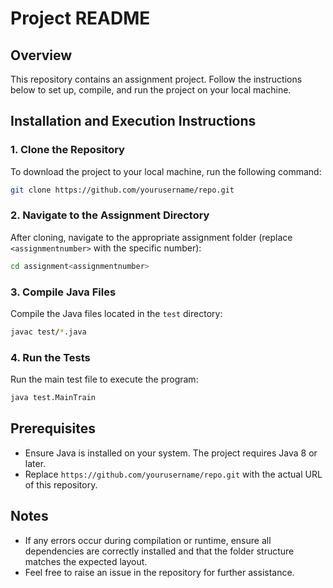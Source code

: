 # Project README

## Overview
This repository contains an assignment project. Follow the instructions below to set up, compile, and run the project on your local machine.

## Installation and Execution Instructions

### 1. Clone the Repository
To download the project to your local machine, run the following command:
```bash
git clone https://github.com/yourusername/repo.git
```

### 2. Navigate to the Assignment Directory
After cloning, navigate to the appropriate assignment folder (replace `<assignmentnumber>` with the specific number):
```bash
cd assignment<assignmentnumber>
```

### 3. Compile Java Files
Compile the Java files located in the `test` directory:
```bash
javac test/*.java
```

### 4. Run the Tests
Run the main test file to execute the program:
```bash
java test.MainTrain
```

## Prerequisites
- Ensure Java is installed on your system. The project requires Java 8 or later.
- Replace `https://github.com/yourusername/repo.git` with the actual URL of this repository.

## Notes
- If any errors occur during compilation or runtime, ensure all dependencies are correctly installed and that the folder structure matches the expected layout.
- Feel free to raise an issue in the repository for further assistance.

